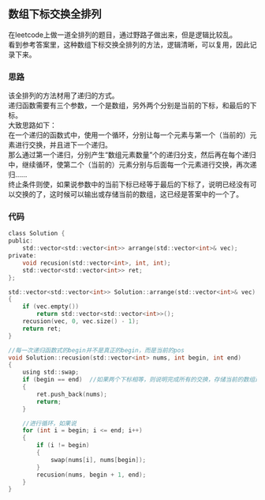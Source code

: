 ## 数组下标交换全排列
在leetcode上做一道全排列的题目，通过野路子做出来，但是逻辑比较乱。   
看到参考答案里，这种数组下标交换全排列的方法，逻辑清晰，可以复用，因此记录下来。   
### 思路
该全排列的方法材用了递归的方式。   
递归函数需要有三个参数，一个是数组，另外两个分别是当前的下标，和最后的下标。   
大致思路如下：  
在一个递归的函数式中，使用一个循环，分别让每一个元素与第一个（当前的）元素进行交换，并且进下一个递归。   
那么通过第一个递归，分别产生“数组元素数量”个的递归分支，然后再在每个递归中，继续循环，使第二个（当前的）元素分别与后面每一个元素进行交换，再次递归……   
终止条件则使，如果说参数中的当前下标已经等于最后的下标了，说明已经没有可以交换的了，这时候可以输出或存储当前的数组，这已经是答案中的一个了。   
### 代码
```c
class Solution {   
public:   
	std::vector<std::vector<int>> arrange(std::vector<int>& vec);   
private:   
	void recusion(std::vector<int>, int, int);   
	std::vector<std::vector<int>> ret;   
};    

std::vector<std::vector<int>> Solution::arrange(std::vector<int>& vec)   
{   
	if (vec.empty())    
		return std::vector<std::vector<int>>();   
	recusion(vec, 0, vec.size() - 1);   
	return ret;   
}   

//每一次递归函数式的begin并不是真正的begin，而是当前的pos  
void Solution::recusion(std::vector<int> nums, int begin, int end)   
{   
	using std::swap;   
	if (begin == end)  //如果两个下标相等，则说明完成所有的交换，存储当前的数组进ret集合  
	{    
		ret.push_back(nums);   
		return;   
	}    

	//进行循环，如果说
	for (int i = begin; i <= end; i++)   
	{   
		if (i != begin)   
		{    
			swap(nums[i], nums[begin]);   
		}   
		recusion(nums, begin + 1, end);   
	}   
}    
```